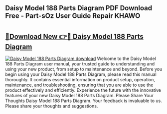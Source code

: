 ## Daisy Model 188 Parts Diagram PDF Download Free - Part-sOz User Guide Repair KHAWO

# <h2><a href="http://dfkpm03.blite.top/?on=Daisy+Model+188+Parts+Diagram">🔗Download New 👉🔴 Daisy Model 188 Parts Diagram</a></h2>

[![Daisy Model 188 Parts Diagram download](https://i.imgur.com/lujVjoI.png)](http://dfkpm03.blite.top/?on=Daisy+Model+188+Parts+Diagram)
Welcome to the Daisy Model 188 Parts Diagram user manual, your trusted guide to understanding and using your new product, from setup to maintenance and beyond. Before you begin using your Daisy Model 188 Parts Diagram, please read this manual thoroughly. It contains essential information on product setup, operation, maintenance, and troubleshooting, ensuring that you are able to use the product effectively and efficiently. Experience the future with the innovative features of your new Daisy Model 188 Parts Diagram. Please Share Your Thoughts Daisy Model 188 Parts Diagram. Your feedback is invaluable to us. Please share your thoughts and suggestions.
